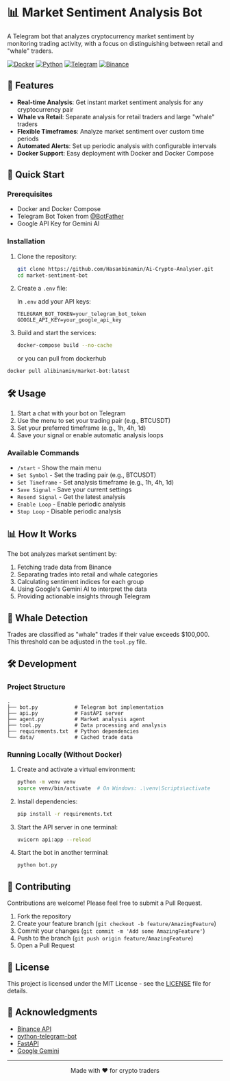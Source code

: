 # 📊 Market Sentiment Analysis Bot

A Telegram bot that analyzes cryptocurrency market sentiment by monitoring trading activity, with a focus on distinguishing between retail and "whale" traders.

[![Docker](https://img.shields.io/badge/Docker-Supported-2496ED?logo=docker&logoColor=white)](https://www.docker.com/)
[![Python](https://img.shields.io/badge/Python-3.10+-3776AB?logo=python&logoColor=white)](https://www.python.org/)
[![Telegram](https://img.shields.io/badge/Telegram-Bot-26A5E4?logo=telegram&logoColor=white)](https://telegram.org/)
[![Binance](https://img.shields.io/badge/Binance-API-F0B90B?logo=binance&logoColor=white)](https://www.binance.com/)

## 🌟 Features

- **Real-time Analysis**: Get instant market sentiment analysis for any cryptocurrency pair
- **Whale vs Retail**: Separate analysis for retail traders and large "whale" traders
- **Flexible Timeframes**: Analyze market sentiment over custom time periods
- **Automated Alerts**: Set up periodic analysis with configurable intervals
- **Docker Support**: Easy deployment with Docker and Docker Compose

## 🚀 Quick Start

### Prerequisites

- Docker and Docker Compose
- Telegram Bot Token from [@BotFather](https://t.me/botfather)
- Google API Key for Gemini AI

### Installation

1. Clone the repository:
   ```bash
   git clone https://github.com/Hasanbinamin/Ai-Crypto-Analyser.git
   cd market-sentiment-bot
   ```

2. Create a `.env` file:

   In `.env` add your API keys:
   ```
   TELEGRAM_BOT_TOKEN=your_telegram_bot_token
   GOOGLE_API_KEY=your_google_api_key
   ```

3. Build and start the services:
   ```bash
   docker-compose build --no-cache
   ```
   or you can pull from dockerhub
```bash
docker pull alibinamin/market-bot:latest
```

## 🛠 Usage

1. Start a chat with your bot on Telegram
2. Use the menu to set your trading pair (e.g., BTCUSDT)
3. Set your preferred timeframe (e.g., 1h, 4h, 1d)
4. Save your signal or enable automatic analysis loops

### Available Commands

- `/start` - Show the main menu
- `Set Symbol` - Set the trading pair (e.g., BTCUSDT)
- `Set Timeframe` - Set analysis timeframe (e.g., 1h, 4h, 1d)
- `Save Signal` - Save your current settings
- `Resend Signal` - Get the latest analysis
- `Enable Loop` - Enable periodic analysis
- `Stop Loop` - Disable periodic analysis

## 📊 How It Works

The bot analyzes market sentiment by:
1. Fetching trade data from Binance
2. Separating trades into retail and whale categories
3. Calculating sentiment indices for each group
4. Using Google's Gemini AI to interpret the data
5. Providing actionable insights through Telegram

## 🐋 Whale Detection

Trades are classified as "whale" trades if their value exceeds $100,000. This threshold can be adjusted in the `tool.py` file.

## 🛠 Development

### Project Structure

```
.
├── bot.py            # Telegram bot implementation
├── api.py            # FastAPI server
├── agent.py          # Market analysis agent
├── tool.py           # Data processing and analysis
├── requirements.txt  # Python dependencies
└── data/             # Cached trade data
```

### Running Locally (Without Docker)

1. Create and activate a virtual environment:
   ```bash
   python -m venv venv
   source venv/bin/activate  # On Windows: .\venv\Scripts\activate
   ```

2. Install dependencies:
   ```bash
   pip install -r requirements.txt
   ```

3. Start the API server in one terminal:
   ```bash
   uvicorn api:app --reload
   ```

4. Start the bot in another terminal:
   ```bash
   python bot.py
   ```

## 🤝 Contributing

Contributions are welcome! Please feel free to submit a Pull Request.

1. Fork the repository
2. Create your feature branch (`git checkout -b feature/AmazingFeature`)
3. Commit your changes (`git commit -m 'Add some AmazingFeature'`)
4. Push to the branch (`git push origin feature/AmazingFeature`)
5. Open a Pull Request

## 📄 License

This project is licensed under the MIT License - see the [LICENSE](LICENSE) file for details.

## 🙏 Acknowledgments

- [Binance API](https://binance-docs.github.io/apidocs/spot/en/)
- [python-telegram-bot](https://github.com/python-telegram-bot/python-telegram-bot)
- [FastAPI](https://fastapi.tiangolo.com/)
- [Google Gemini](https://ai.google.dev/)

---

<div align="center">
  Made with ❤️ for crypto traders
</div>
